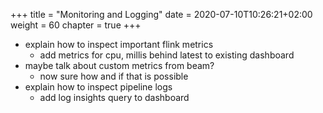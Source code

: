 +++
title = "Monitoring and Logging"
date = 2020-07-10T10:26:21+02:00
weight = 60
chapter = true
+++

- explain how to inspect important flink metrics
  - add metrics for cpu, millis behind latest to existing dashboard
- maybe talk about custom metrics from beam?
  - now sure how and if that is possible
- explain how to inspect pipeline logs
  - add log insights query to dashboard
